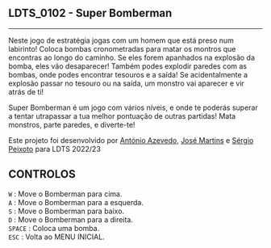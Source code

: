 ## LDTS_0102 - Super Bomberman

----
Neste jogo de estratégia jogas com um homem que está preso num labirinto! Coloca bombas cronometradas para matar os montros que encontras ao longo do caminho. Se eles forem apanhados na explosão da bomba, eles vão desaparecer! Também podes explodir paredes com as bombas, onde podes encontrar tesouros e a saída! Se acidentalmente a explosão passar no tesouro ou na saída, um monstro vai aparecer e vir atrás de ti!

Super Bomberman é um jogo com vários níveis, e onde te poderás superar a tentar utrapassar a tua melhor pontuação de outras partidas! Mata monstros, parte paredes, e diverte-te!

Este projeto foi desenvolvido por [António Azevedo](https://github.com/xubby), [José Martins](https://github.com/ZeAntonioM) e [Sérgio Peixoto](https://github.com/ShadowPT) para LDTS 2022/23

## CONTROLOS
```W``` : Move o Bomberman para cima.  
```A``` : Move o Bomberman para a esquerda.  
```S``` : Move o Bomberman para baixo.  
```D``` : Move o Bomberman para a direita.   
```SPACE``` : Coloca uma bomba.  
```ESC``` : Volta ao MENU INICIAL.






